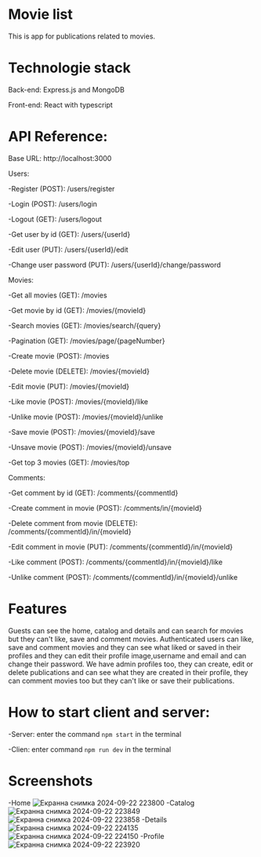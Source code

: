 # Movie list
This is app for publications related to movies.
# Technologie stack
Back-end: Express.js and MongoDB

Front-end: React with typescript
# API Reference:
Base URL: http://localhost:3000

Users:

-Register (POST): /users/register

-Login (POST): /users/login

-Logout (GET): /users/logout

-Get user by id (GET): /users/{userId}

-Edit user (PUT): /users/{userId}/edit

-Change user password (PUT): /users/{userId}/change/password

Movies: 

-Get all movies (GET): /movies

-Get movie by id (GET): /movies/{movieId}

-Search movies (GET): /movies/search/{query}

-Pagination (GET): /movies/page/{pageNumber}

-Create movie (POST): /movies

-Delete movie (DELETE): /movies/{movieId}

-Edit movie (PUT): /movies/{movieId}

-Like movie (POST): /movies/{movieId}/like

-Unlike movie (POST): /movies/{movieId}/unlike

-Save movie (POST): /movies/{movieId}/save

-Unsave movie (POST): /movies/{movieId}/unsave

-Get top 3 movies (GET): /movies/top

Comments:

-Get comment by id (GET): /comments/{commentId}

-Create comment in movie (POST): /comments/in/{movieId}

-Delete comment from movie (DELETE): /comments/{commentId}/in/{movieId}

-Edit comment in movie (PUT): /comments/{commentId}/in/{movieId}

-Like comment (POST): /comments/{commentId}/in/{movieId}/like

-Unlike comment (POST): /comments/{commentId}/in/{movieId}/unlike

# Features
Guests can see the home, catalog and details and can search for movies but they can't like, save and comment movies. Authenticated users can like, save and comment movies and they can see what liked or saved in their profiles and they can edit their profile image,username and email and can change their password. We have admin profiles too, they can create, edit or delete publications and can see what they are created in their profile, they can comment movies too but they can't like or save their publications.
# How to start client and server:
-Server: enter the command `npm start` in the terminal

-Clien: enter command `npm run dev` in the terminal
# Screenshots
-Home
![Екранна снимка 2024-09-22 223800](https://github.com/user-attachments/assets/01a8d9ce-2894-4825-b4d2-b45c80a4c150)
-Catalog
![Екранна снимка 2024-09-22 223849](https://github.com/user-attachments/assets/b8a42620-af27-4563-92e3-653e211e2a7e)
![Екранна снимка 2024-09-22 223858](https://github.com/user-attachments/assets/599b716a-3e94-4310-bd70-4780ce6926b4)
-Details
![Екранна снимка 2024-09-22 224135](https://github.com/user-attachments/assets/4e6499e6-ea5f-4314-9f54-2401c347284a)
![Екранна снимка 2024-09-22 224150](https://github.com/user-attachments/assets/f969fafb-488c-484f-887e-779c51c83d52)
-Profile
![Екранна снимка 2024-09-22 223920](https://github.com/user-attachments/assets/d6ed76c0-78e2-480f-b3a8-7e95cfa84173)




